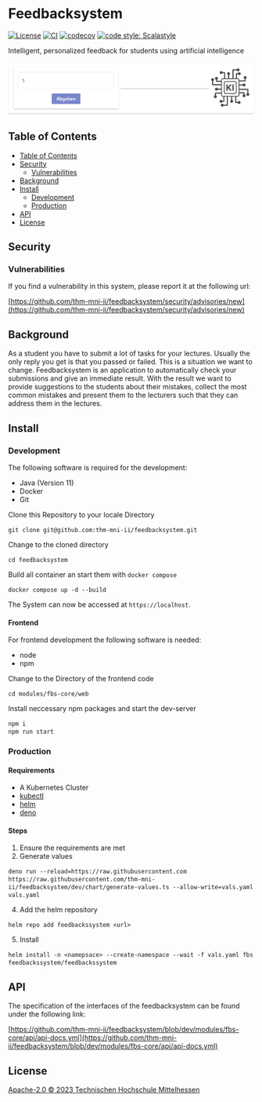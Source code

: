 # Feedbacksystem

[![License](https://img.shields.io/badge/License-Apache%202.0-blue.svg)](https://opensource.org/licenses/Apache-2.0)
[![CI](https://github.com/thm-mni-ii/feedbacksystem/actions/workflows/ci.yml/badge.svg)](https://github.com/thm-mni-ii/feedbacksystem/actions/workflows/ci.yml)
[![codecov](https://codecov.io/gh/thm-mni-ii/feedbacksystem/branch/dev/graph/badge.svg?token=HLGM9MC0F2)](https://codecov.io/gh/thm-mni-ii/feedbacksystem)
[![code style: Scalastyle](https://img.shields.io/badge/code_style-Scalastyle-c22d40.svg?style=flat)](https://github.com/scalastyle/scalastyle)

Intelligent, personalized feedback for students using artificial intelligence

![sql-animation](docs/images/SQL-Checker.gif)

## Table of Contents

- [Table of Contents](#table-of-contents)
- [Security](#security)
  - [Vulnerabilities](#vulnerabilities)
- [Background](#background)
- [Install](#install)
  - [Development](#development)
  - [Production](#production)
- [API](#api)
- [License](#license)

## Security

### Vulnerabilities

If you find a vulnerability in this system, please report it at the following url:

[https://github.com/thm-mni-ii/feedbacksystem/security/advisories/new](https://github.com/thm-mni-ii/feedbacksystem/security/advisories/new)

## Background

As a student you have to submit a lot of tasks for your lectures. Usually the only reply you get is that you passed or failed. This is a situation we want to change. Feedbacksystem is an application to automatically check your submissions and give an immediate result. With the result we want to provide suggestions to the students about their mistakes, collect the most common mistakes and present them to the lecturers such that they can address them in the lectures.

## Install

### Development

The following software is required for the development:
    
- Java (Version 11)
- Docker
- Git

Clone this Repository to your locale Directory
```
git clone git@github.com:thm-mni-ii/feedbacksystem.git
```

Change to the cloned directory
```
cd feedbacksystem
```

Build all container an start them with `docker compose`
```
docker compose up -d --build
```

The System can now be accessed at `https://localhost`.

#### Frontend

For frontend development the following software is needed:

- node
- npm

Change to the Directory of the frontend code
```
cd modules/fbs-core/web
```

Install neccessary npm packages and start the dev-server
```
npm i
npm run start
```

### Production

#### Requirements

* A Kubernetes Cluster
* [kubectl](https://kubernetes.io/docs/tasks/tools/)
* [helm](https://helm.sh/docs/intro/install/)
* [deno](https://deno.land/manual/getting_started/installation)

#### Steps

1. Ensure the requirements are met
3. Generate values 
```
deno run --reload=https://raw.githubusercontent.com https://raw.githubusercontent.com/thm-mni-ii/feedbacksystem/dev/chart/generate-values.ts --allow-write=vals.yaml vals.yaml
```
4. Add the helm repository 
```
helm repo add feedbackssystem <url>
```
5. Install 
```
helm install -n <namepsace> --create-namespace --wait -f vals.yaml fbs feedbackssystem/feedbackssystem
```

## API

The specification of the interfaces of the feedbacksystem can be found under the following link:

[https://github.com/thm-mni-ii/feedbacksystem/blob/dev/modules/fbs-core/api/api-docs.yml](https://github.com/thm-mni-ii/feedbacksystem/blob/dev/modules/fbs-core/api/api-docs.yml)

## License

[Apache-2.0 © 2023 Technischen Hochschule Mittelhessen](LICENSE)